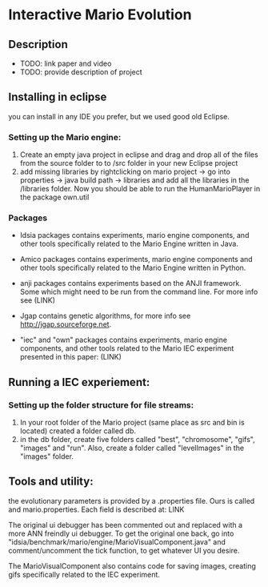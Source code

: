 # Interactive Mario Evolution 

## Description

- TODO: link paper and video 
- TODO: provide description of project  

## Installing in eclipse
you can install in any IDE you prefer, but we used good old Eclipse. 

### Setting up the Mario engine: 
1. Create an empty java project in eclipse and drag and drop all of the files from the source folder to to /src folder in your new Eclipse project 
2. add missing libraries by rightclicking on mario project -> go into properties -> java build path -> libraries and add all the libraries in the /libraries folder. Now you should be able to run the HumanMarioPlayer in the package own.util   

### Packages
- Idsia packages contains experiments, mario engine components, and other tools specifically related to the Mario Engine written in Java. 

- Amico packages contains experiments, mario engine components and other tools specifically related to the Mario Engine written in Python. 

- anji packages contains experiments based on the ANJI framework. Some which might need to be run from the command line. For more info see (LINK) 

- Jgap contains genetic algorithms, for more info see http://jgap.sourceforge.net. 

- "iec" and "own" packages contains experiments, mario engine components, and other tools related to the Mario IEC experiment presented in this paper: (LINK) 

## Running a IEC experiement: 
### Setting up the folder structure for file streams: 
1. In your root folder of the Mario project (same place as src and bin is located) created a folder called db. 
2. in the db folder, create five folders called "best", "chromosome", "gifs", "images" and "run". Also, create a folder called "levelImages" in the "images" folder. 

## Tools and utility: 
the evolutionary parameters is provided by a .properties file. Ours is called and mario.properties. Each field is described at: LINK 

The original ui debugger has been commented out and replaced with a more ANN freindly ui debugger. To get the original one back, go into "idsia/benchmark/mario/engine/MarioVisualComponent.java" and comment/uncomment the tick function, to get whatever UI you desire.

The MarioVisualComponent also contains code for saving images, creating gifs specifically related to the IEC experiment. 
